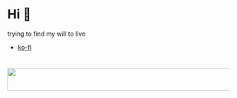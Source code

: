 # Hi 👋

trying to find my will to live

- [ko-fi](https://ko-fi.com/ikyro)

# 

<p align="center">
  <a href="https://volt.fm/ikyro" target="_blank">
    <img
	    src="https://spotify-ikyro.vercel.app/api/now-playing.svg"
	    width="540"
	    height="52"
    />
  </a>
</p>
